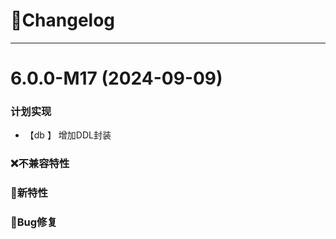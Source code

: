 
# 🚀Changelog

-------------------------------------------------------------------------------------------------------------

# 6.0.0-M17 (2024-09-09)

### 计划实现
* 【db     】     增加DDL封装

### ❌不兼容特性

### 🐣新特性

### 🐞Bug修复
